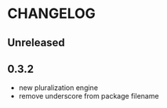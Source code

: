# CHANGELOG

## Unreleased

## 0.3.2

- new pluralization engine
- remove underscore from package filename
